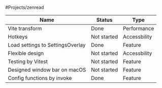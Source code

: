 #Projects/zenread

| Name                             | Status      | Type         |
| -------------------------------- | ----------- | ------------ |
| Vite transform                   | Done        | Performance  |
| Hotkeys                          | Not started | Accessbility |
| Load settings to SettingsOverlay | Done        | Feature      |
| Flexible design                  | Not started | Accessbility |
| Testing by Vitest                | Not started | Feature      |
| Designed window bar on macOS     | Not started | Feature      |
| Config functions by invoke       | Done        | Feature      |
